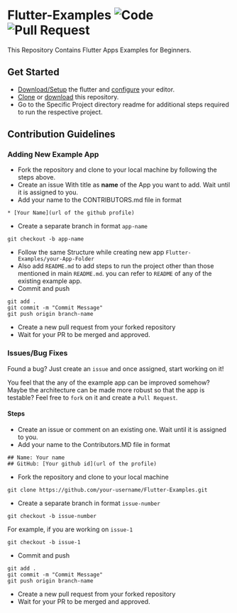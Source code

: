# Flutter-Examples ![Code](https://img.shields.io/badge/code-flutter-blue.svg) ![Pull Request](https://img.shields.io/badge/pull--request-welcome-green.svg)
This Repository Contains Flutter Apps Examples for Beginners.
## Get Started

 * [Download/Setup](https://flutter.io/get-started/install/) the flutter and [configure](https://flutter.io/get-started/editor/#androidstudio) your editor.
 * [Clone](https://github.com/sagarchoudhary96/Flutter-Examples.git) or [download](https://github.com/sagarchoudhary96/Flutter-Examples/archive/master.zip) this repository.
 * Go to the Specific Project directory readme for additional steps required to run the respective project.

## Contribution Guidelines


### Adding New Example App
 
 * Fork the repository and clone to your local machine by following the steps above.
 * Create an issue With title as **name** of the App you want to add. Wait until it is assigned to you.
 * Add your name to the CONTRIBUTORS.md file in format
 ```
 * [Your Name](url of the github profile)
 ```
 * Create a separate branch in format `app-name`
 ```
 git checkout -b app-name
 ```
 * Follow the same Structure while creating new app `Flutter-Examples/your-App-Folder`
 * Also add `README.md` to add steps to run the project other than those mentioned in main `README.md`. you can refer to `README` of any of the existing example app.
 * Commit and push
 ```
 git add .
 git commit -m "Commit Message"
 git push origin branch-name
 ```
 * Create a new pull request from your forked repository
 * Wait for your PR to be merged and approved.
### Issues/Bug Fixes

 Found a bug? Just create an `issue` and once assigned, start working on it!

 You feel that the any of the example app can be improved somehow? Maybe the architecture can be made more robust so that the app is testable? Feel free to `fork` on it and create a `Pull Request`.
 #### Steps
 * Create an issue or comment on an existing one. Wait until it is assigned to you.
 * Add your name to the Contributors.MD file in format
 ```
 ## Name: Your name
 ## GitHub: [Your github id](url of the profile)
 ```
 * Fork the repository and clone to your local machine
 ```
 git clone https://github.com/your-username/Flutter-Examples.git
 ```
 * Create a separate branch in format `issue-number`
 ```
 git checkout -b issue-number
 ```
 For example, if you are working on `issue-1`
 ```
 git checkout -b issue-1
 ```
 * Commit and push
 ```
 git add .
 git commit -m "Commit Message"
 git push origin branch-name
 ```
 * Create a new pull request from your forked repository
 * Wait for your PR to be merged and approved.
 
